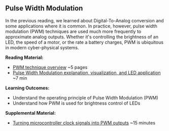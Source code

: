 <link rel="stylesheet" type="text/css" href="../../assets/css/styles.css">

## Pulse Width Modulation

In the previous reading, we learned about Digital-To-Analog conversion and some applications where it is common. In practice, however, pulse width modulation (PWM) techniques are used much more frequently to approximate analog outputs. Whether it's controlling the brightness of an LED, the speed of a motor, or the rate a battery charges, PWM is ubiquitous in modern cyber-physical systems. 

**Reading Material:**
- [PWM technique overview](assets/TI_PWM.pdf) ~5 pages
- [Pulse Width Modulation explanation, visualization, and LED application](https://www.youtube.com/watch?v=GQLED3gmONg) ~7 min
  
**Learning Outcomes:**
- Understand the operating principle of Pulse Width Modulation (PWM)
- Understand how PWM is used for brightness control of LEDs

**Supplemental Material:**
- [Turning microcontroller clock signals into PWM outputs](https://www.youtube.com/watch?v=zkrVHIcLGww) ~15 minutes

